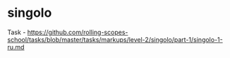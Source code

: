 # singolo
Task - https://github.com/rolling-scopes-school/tasks/blob/master/tasks/markups/level-2/singolo/part-1/singolo-1-ru.md
